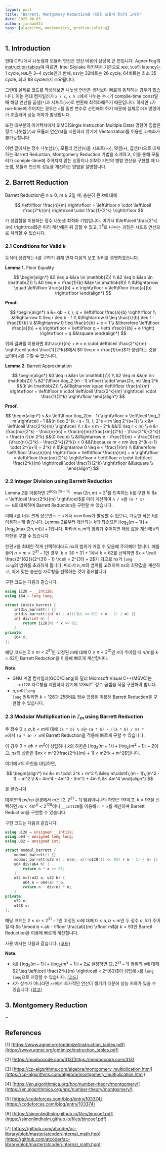 ```yaml
---
layout: post
title: "Barrett, Montgomery Reduction을 이용한 모듈러 연산의 고속화"
date: 2025-06-03
author: jinhan814
tags: [algorithm, mathematics, problem-solving]
---
```


## 1. Introduction

현대 CPU에서 나눗셈과 모듈러 연산은 연산 비용이 상당히 큰 편입니다. Agner Fog의 [instruction tables](https://www.agner.org/optimize/instruction_tables.pdf)에 따르면, Intel Skylake 아키텍처 기준으로 `ADD`, `SUB`의 latency는 1 cycle, `MUL`은 3~4 cycle인데 반해, `DIV`는 32비트는 26 cycle, 64비트는 최소 35 cycle, 최대 88 cycle까지 소요됩니다.

그런데 실제로 코드를 작성해보면 나눗셈 연산은 생각보다 빠르게 동작하는 경우가 많습니다. 이는 현대 컴파일러가 <code>x / c</code>, <code>x % c</code>에서 나누는 수 <code>c</code>가 compile-time const일 때 해당 연산을 곱셈(<code>*</code>)과 시프트(<code>>></code>)로 변환해 최적화해주기 때문입니다. 하지만 <code>c</code>가 run-time에 주어지는 경우는 <code>c</code>를 일반 변수로 선언해야 하기 때문에 실제로 `DIV` 명령어가 호출되어 성능 저하가 발생합니다.

또한 대부분의 아키텍처에서 SIMD(Single Instruction Multiple Data) 명령어 집합은 정수 나눗셈(<code>/</code>)과 모듈러 연산(<code>%</code>)을 지원하지 않기에 Vectorization를 이용한 고속화가 불가능합니다.

이번 글에서는 정수 나눗셈(<code>/</code>), 모듈러 연산(<code>%</code>)을 시프트(<code>>></code>), 덧셈(<code>+</code>), 곱셈(<code>*</code>)으로 대체하는 Barrett Reduction, Montgomery Reduction 기법을 소개하고, 이를 통해 모듈러가 comiple-time에 주어지지 않는 상황이나 SIMD 기반의 병렬 연산을 구현할 때 나눗셈, 모듈러 연산의 성능을 개선하는 방법을 설명합니다.

## 2. Barrett Reduction

Barrett Reduction은 $n \geq 0$, $m \geq 2$일 때, 충분히 큰 $k$에 대해

$$
\left\lfloor \frac{n}{m} \right\rfloor = \left\lfloor n \cdot \left\lceil \frac{2^k}{m} \right\rceil \cdot \frac{1}{2^k} \right\rfloor
$$

가 성립함을 이용하는 정수 나눗셈 최적화 기법입니다. 여기서 $\left\lceil \frac{2^k}{m} \right\rceil$은 미리 계산해둔 뒤 곱할 수 있고, $2^k$로 나누는 과정은 시프트 연산으로 처리할 수 있습니다.

### 2.1 Conditions for Valid $k$

등식이 성립하는 $k$를 구하기 위해 먼저 다음의 보조 정리를 증명하겠습니다.

**Lemma 1.** Floor Equality

$$
\begin{align*}
&0 \leq a &&(a \in \mathbb{Z}) \\
&2 \leq b &&(b \in \mathbb{Z}) \\
&0 \leq e < \frac{1}{b} &&(e \in \mathbb{R}) \\
&\Rightarrow \quad \left\lfloor \frac{a}{b} + e \right\rfloor = \left\lfloor \frac{a}{b} \right\rfloor
\end{align*}
$$

**Proof.**

$$
\begin{align*}
a &= qb + r, \; q = \left\lfloor \frac{a}{b} \right\rfloor \\
  &\Rightarrow 0 \leq r \leq b - 1 \\
  &\Rightarrow 0 \leq \frac{r}{b} \leq 1 - \frac{1}{b} \\
  &\Rightarrow 0 \leq \frac{r}{b} + e < 1 \\
  &\therefore \left\lfloor \frac{a}{b} + e \right\rfloor = \left\lfloor q + \left( \frac{r}{b} + e \right) \right\rfloor = q &&\square
\end{align*}
$$

위의 결과를 이용하면 $\frac{n}{m} + e = n \cdot \left\lceil \frac{2^k}{m} \right\rceil \cdot \frac{1}{2^k}$에서 $0 \leq e < \frac{1}{m}$가 성립하는 것을 보이며 $k$를 구할 수 있습니다.

**Lemma 2.** Barrett Approximation

$$
\begin{align*}
&0 \leq n &&(n \in \mathbb{Z}) \\
&2 \leq m &&(m \in \mathbb{Z}) \\
&2^{\lfloor \log_2 (m - 1) \rfloor} \cdot \max(2n, m) \leq 2^k &&(k \in \mathbb{Z}) \\
&\Rightarrow \quad \left\lfloor \frac{n}{m} \right\rfloor = \left\lfloor n \cdot \left\lceil \frac{2^k}{m} \right\rceil \cdot \frac{1}{2^k} \right\rfloor
\end{align*}
$$

**Proof.**

$$
\begin{align*}
s &= \left\lfloor \log_2(m - 1) \right\rfloor = \left\lceil \log_2 m \right\rceil - 1 &&(n \leq 2^{k - s - 1}, \; 2^s < m \leq 2^{s+1}) \\
x &= \left\lceil \frac{2^k}{m} \right\rceil \\
r &= x m - 2^k &&(0 \leq r < m) \\
e &= \frac{nx}{2^k} - \frac{n}{m} = \frac{n}{m}(\frac{xm}{2^k} - \frac{2^k}{2^k}) = \frac{n r}{m 2^k} &&(0 \leq e) \\
  &\Rightarrow e - \frac{1}{m} = \frac{1}{m}(\frac{nr}{2^k} - \frac{2^k}{2^k}) < 0 &&(\because nr < nm \leq 2^{k-s-1} \cdot 2^{s+1} = 2^k) \\
  &\Rightarrow 0 \leq e < \frac{1}{m} \\
  &\therefore \left\lfloor \frac{n}{m} \right\rfloor = \left\lfloor \frac{n}{m} + e \right\rfloor = \left\lfloor \frac{nx}{2^k} \right\rfloor = \left\lfloor n \cdot \left\lceil \frac{2^k}{m} \right\rceil \cdot \frac{1}{2^k} \right\rfloor &&\square \\
\end{align*}
$$

### 2.2 Integer Division using Barrett Reduction

Lemma 2를 이용하면 $2^{\lfloor \log_2 (m - 1) \rfloor} \cdot \max(2n, m) < 2^k$를 만족하는 $k$를 구한 뒤 $x = \left\lceil \frac{2^k}{m} \right\rceil$를 미리 계산하여 <code>n / m</code>을 <code>(n * x) >> k</code>로 대체하며 Barrett Reduction을 구현할 수 있습니다.

이때 $k$를 너무 크게 잡으면 <code>n * x</code>에서 overflow가 발생할 수 있으니, 가능한 작은 $k$를 이용하는게 좋습니다. Lemma 2로부터 계산되는 $k$의 최솟값은 $\lfloor \log_2 (m - 1) \rfloor + \lfloor \log_2 (\max(2n, m)) \rfloor + 1$입니다. 따라서 $n, m$의 범위가 주어지면 해당 값을 계산해 $k$의 하한을 구할 수 있습니다.

한편 $k$를 최대한 작게 선택하더라도 $nx$의 범위가 커질 수 있음에 주의해야 합니다. 예를 들어 $n = m = 2^{31} - 1$인 경우, $k \geq 30 + 31 + 1$에서 $k = 62$를 선택하면 $x = \lceil \frac{2^{62}}{2^{31} - 1} \rceil = 2^{31} + 2$가 되므로 $nx$가 <code>long long</code>의 범위를 초과하게 됩니다. 따라서 $n, m$의 범위를 고려하여 $nx$의 최댓값을 계산하고, 이에 맞는 충분한 자료형을 선택하는 것이 중요합니다.

구현 코드는 다음과 같습니다.

```cpp
using i128 = __int128;
using i64 = long long;

struct intdiv_barrett {
	intdiv_barrett() {}
	intdiv_barrett(int m) : x(((1LL << 62) + m - 1) / m) {}
	int div(int n) {
		return i128(n) * x >> 62;
	}
private:
	i64 x;
};
```

해당 코드는 $2 \leq m < 2^{31}$인 고정된 $m$에 대해 $0 \leq n < 2^{31}$인 $n$이 주어질 때 $n / m$을 $k = 62$인 Barrett Reduction을 이용해 빠르게 계산합니다.

**Note.**

- GNU 계열 컴파일러(GCC/Clang)와 달리 Microsoft Visual C++(MSVC)는 <code>__int128</code> 자료형을 지원하지 않기에 128비트 정수 곱셈을 직접 구현해야 합니다.
- $n, m$이 <code>long long</code> 범위라면 $k = 126$과 256비트 정수 곱셈을 이용해 Barrett Reduction을 구현할 수 있습니다.

### 2.3 Modular Multiplication in $\mathbb{Z}_m$ using Barrett Reduction

두 정수 $0 \leq a, b < m$에 대해 <code>(a * b) % m</code>는 <code>(a * b) - ((a * b) / m) * m</code>에서 <code>(a * b) / m</code>에 Barrett Reduction을 적용해 빠르게 구할 수 있습니다.

이 경우 $0 \leq ab < m^2$이 성립하니 $k$의 하한은 $\lfloor \log_2(m - 1) \rfloor + \lfloor \log_2(m^2 - 1) \rfloor + 2$이고, $nx$의 상한은 $nx < m^2(\frac{2^k}{m} + 1) < m2^k + m^2$입니다.

여기에 $k$의 하한을 대입하면,

$$
\begin{align*}
nx &< m \cdot 2^k + m^2 \\
   &\leq m\cdot4\,(m - 1)\,(m^2 - 1) + m^2 \\
   &= 4m^4 - 4m^3 - 3m^2 + 4m \\
   &< 4m^4
\end{align*}
$$

를 얻습니다.

대부분의 ps/cp 환경에서 $m$은 $[2, 2^{31} - 1]$ 범위이니 $k$의 하한은 $93$이고, $k = 93$을 선택하면 $nx < 4m^4 < 2^{126}$이니 <code>__int128</code>를 이용해 <code>n * x</code>를 계산하며 Barrett Reduction을 구현할 수 있습니다.

구현 코드는 다음과 같습니다.

```cpp
using u128 = unsigned __int128;
using u64 = unsigned long long;
using u32 = unsigned int;

struct modmul_barrett {
	modmul_barrett() {}
	modmul_barrett(u32 m) : m(m), x(((u128(1) << 93) + m - 1) / m) {}
	u64 div(u64 n) {
		return n * x >> 93;
	}
	u32 mul(u32 a, u32 b) {
		u64 n = u64(a) * b;
		return n - div(n) * m;
	}
private:
	u32 m;
	u128 x;
};
```

해당 코드는 $2 \leq m < 2^{31} - 1$인 고정된 $m$에 대해 $0 \leq a, b < m$인 두 정수 $a, b$가 주어질 때 $a \bmod b = ab - \lfloor \frac{ab}{m} \rfloor m$을 $k = 93$인 Barrett Reduction을 이용해 빠르게 계산합니다.

사용 예시는 다음과 같습니다. [(코드)](http://boj.kr/233deb0addff442ebdd782ac500d9298)

**Note.**

- $k$를 $\left\lfloor \log_2(m - 1) \right\rfloor + \left\lfloor \log_2(m^2 - 1) \right\rfloor + 2$로 설정하면 $[2, 2^{31} - 1]$ 범위의 <code>m</code>에 대해 $2 \leq \left\lceil \frac{2^k}{m} \right\rceil < 2^{63}$이 성립해 <code>x</code>를 <code>long long</code>으로 저장할 수 있습니다. [(코드)](http://boj.kr/d4b035cb317b4d579c10656d4a5bf9ec)
- $k$가 상수가 아니라면 <code>>></code>에서 추가적인 연산이 생기기 때문에 성능 저하가 있을 수 있습니다. [(참고)](https://godbolt.org/z/vjnnM1eoT)

## 3. Montgomery Reduction

~

## References

[1] [https://www.agner.org/optimize/instruction_tables.pdf](https://www.agner.org/optimize/instruction_tables.pdf)

[2] [https://modoocode.com/313](https://modoocode.com/313)

[3] [https://cp-algorithms.com/algebra/montgomery_multiplication.html](https://cp-algorithms.com/algebra/montgomery_multiplication.html)

[4] [https://en.algorithmica.org/hpc/number-theory/montgomery/](https://en.algorithmica.org/hpc/number-theory/montgomery/)

[5] [https://codeforces.com/blog/entry/103374](https://codeforces.com/blog/entry/103374)

[6] [https://simonlindholm.github.io/files/bincoef.pdf](https://simonlindholm.github.io/files/bincoef.pdf)

[7] [https://github.com/atcoder/ac-library/blob/master/atcoder/internal_math.hpp](https://github.com/atcoder/ac-library/blob/master/atcoder/internal_math.hpp)
